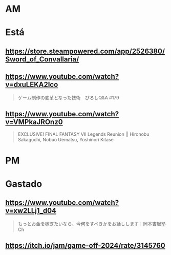 # AM
# Está

## https://store.steampowered.com/app/2526380/Sword_of_Convallaria/

## https://www.youtube.com/watch?v=dxuLEKA2Ico

> ゲーム制作の変革となった技術　ぴろしQ&A #179 

## https://www.youtube.com/watch?v=VMPkaJROnz0

> EXCLUSIVE! FINAL FANTASY VII Legends Reunion || Hironobu Sakaguchi, Nobuo Uematsu, Yoshinori Kitase 

# PM
# Gastado

## https://www.youtube.com/watch?v=xw2LLj1_d04

> もっとお金を稼ぎたいなら、今何をすべきかをお話しします｜岡本吉起塾Ch 

## https://itch.io/jam/game-off-2024/rate/3145760
